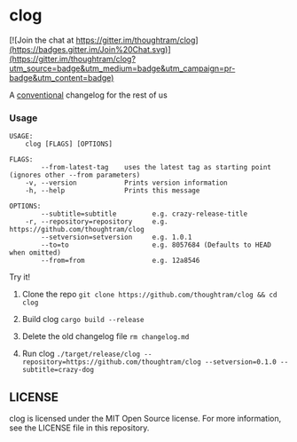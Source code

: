 clog
====

[![Join the chat at https://gitter.im/thoughtram/clog](https://badges.gitter.im/Join%20Chat.svg)](https://gitter.im/thoughtram/clog?utm_source=badge&utm_medium=badge&utm_campaign=pr-badge&utm_content=badge)

A [conventional](https://github.com/ajoslin/conventional-changelog/blob/master/CONVENTIONS.md) changelog for the rest of us

### Usage

```
USAGE:
    clog [FLAGS] [OPTIONS] 

FLAGS:
        --from-latest-tag    uses the latest tag as starting point (ignores other --from parameters)
    -v, --version            Prints version information
    -h, --help               Prints this message

OPTIONS:
        --subtitle=subtitle         e.g. crazy-release-title
    -r, --repository=repository     e.g. https://github.com/thoughtram/clog
        --setversion=setversion     e.g. 1.0.1
        --to=to                     e.g. 8057684 (Defaults to HEAD when omitted)
        --from=from                 e.g. 12a8546
```

Try it!

1. Clone the repo `git clone https://github.com/thoughtram/clog && cd clog`

2. Build clog `cargo build --release`

3. Delete the old changelog file `rm changelog.md`

3. Run clog `./target/release/clog --repository=https://github.com/thoughtram/clog --setversion=0.1.0 --subtitle=crazy-dog`

## LICENSE

clog is licensed under the MIT Open Source license. For more information, see the LICENSE file in this repository.
